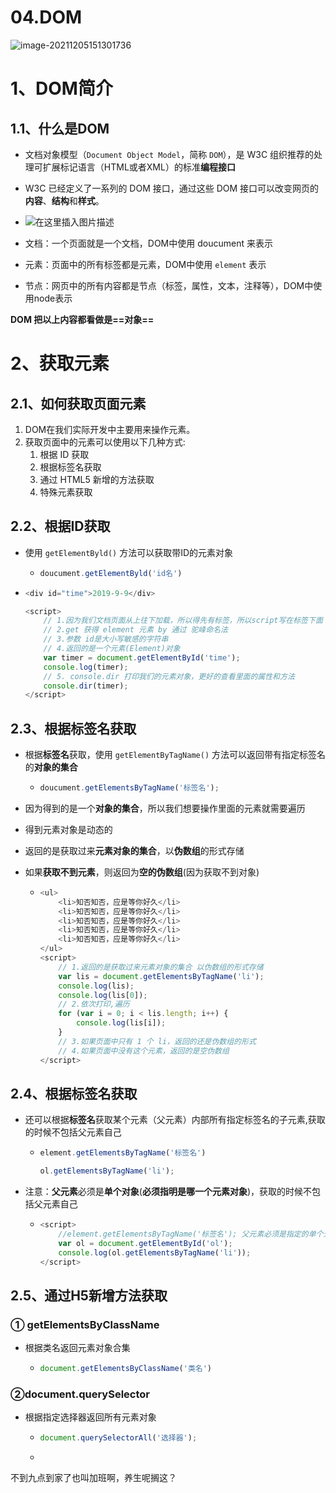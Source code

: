 # 04.DOM

![image-20211205151301736](https://raw.githubusercontent.com/TWDH/Leetcode-From-Zero/pictures/img/image-20211205151301736.png)

# 1、DOM简介

## 1.1、什么是DOM

- 文档对象模型（`Document Object Model`，简称 `DOM`），是 W3C 组织推荐的处理可扩展标记语言（HTML或者XML）的标准**编程接口**
- W3C 已经定义了一系列的 DOM 接口，通过这些 DOM 接口可以改变网页的**内容**、**结构**和**样式**。
- ![在这里插入图片描述](https://img-blog.csdnimg.cn/fc42557d25be4683881c2f0f231bc778.png?x-oss-process=image/watermark,type_ZmFuZ3poZW5naGVpdGk,shadow_10,text_aHR0cHM6Ly9ibG9nLmNzZG4ubmV0L0F1Z2Vuc3Rlcm5fUVhM,size_16,color_FFFFFF,t_70#pic_center)

- 文档：一个页面就是一个文档，DOM中使用 doucument 来表示
- 元素：页面中的所有标签都是元素，DOM中使用 `element` 表示
- 节点：网页中的所有内容都是节点（标签，属性，文本，注释等），DOM中使用node表示

**DOM 把以上内容都看做是==对象==**

# 2、获取元素

## 2.1、如何获取页面元素

1. DOM在我们实际开发中主要用来操作元素。
2. 获取页面中的元素可以使用以下几种方式:
   1. 根据 ID 获取
   2. 根据标签名获取
   3. 通过 HTML5 新增的方法获取
   4. 特殊元素获取

## 2.2、根据ID获取

- 使用 `getElementByld()` 方法可以获取带ID的元素对象

  - ```js
    doucument.getElementByld('id名')
    ```

- ```js
  <div id="time">2019-9-9</div>
  
  <script>
      // 1.因为我们文档页面从上往下加载，所以得先有标签，所以script写在标签下面
      // 2.get 获得 element 元素 by 通过 驼峰命名法
      // 3.参数 id是大小写敏感的字符串
      // 4.返回的是一个元素(Element)对象
      var timer = document.getElementById('time');
      console.log(timer);
      // 5. console.dir 打印我们的元素对象，更好的查看里面的属性和方法
      console.dir(timer);
  </script>
  ```

## 2.3、根据标签名获取

- 根据**标签名**获取，使用 `getElementByTagName()` 方法可以返回带有指定标签名的**对象的集合**

  - ```js
    doucument.getElementsByTagName('标签名');
    ```

- 因为得到的是一个**对象的集合**，所以我们想要操作里面的元素就需要遍历

- 得到元素对象是动态的

- 返回的是获取过来**元素对象的集合**，以**伪数组**的形式存储

- 如果**获取不到元素**，则返回为**空的伪数组**(因为获取不到对象)

  - ```js
    <ul>
        <li>知否知否，应是等你好久</li>
        <li>知否知否，应是等你好久</li>
        <li>知否知否，应是等你好久</li>
        <li>知否知否，应是等你好久</li>
        <li>知否知否，应是等你好久</li>
    </ul>
    <script>
        // 1.返回的是获取过来元素对象的集合 以伪数组的形式存储
        var lis = document.getElementsByTagName('li');
        console.log(lis);
        console.log(lis[0]);
        // 2.依次打印,遍历
        for (var i = 0; i < lis.length; i++) {
            console.log(lis[i]);
        }
        // 3.如果页面中只有 1 个 li，返回的还是伪数组的形式
        // 4.如果页面中没有这个元素，返回的是空伪数组
    </script>
    ```

## 2.4、根据标签名获取

- 还可以根据**标签名**获取某个元素（父元素）内部所有指定标签名的子元素,获取的时候不包括父元素自己

  - ```js
    element.getElementsByTagName('标签名')
    
    ol.getElementsByTagName('li');
    ```

- 注意：**父元素**必须是**单个对象**(**必须指明是哪一个元素对象**)，获取的时候不包括父元素自己

  - ```js
    <script>
    	//element.getElementsByTagName('标签名'); 父元素必须是指定的单个元素
        var ol = document.getElementById('ol');
        console.log(ol.getElementsByTagName('li'));
    </script>
    ```

## 2.5、通过H5新增方法获取

### ① getElementsByClassName

- 根据类名返回元素对象合集

  - ```js
    document.getElementsByClassName('类名')
    ```

### ②document.querySelector

- 根据指定选择器返回所有元素对象

  - ```js
    document.querySelectorAll('选择器');
    ```

  - 



不到九点到家了也叫加班啊，养生呢搁这？







































































